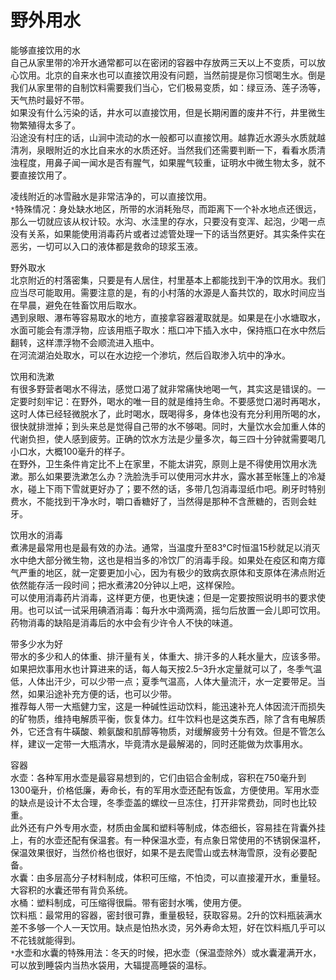 
# 野外用水  

能够直接饮用的水  
自己从家里带的冷开水通常都可以在密闭的容器中存放两三天以上不变质，可以放心饮用。北京的自来水也可以直接饮用没有问题，当然前提是你习惯喝生水。倒是我们从家里带的自制饮料需要我们当心，它们极易变质，如：绿豆汤、莲子汤等，天气热时最好不带。  
如果没有什么污染的话，井水可以直接饮用，但是长期闲置的废井不行，井里微生物繁殖得太多了。  
沿途没有村庄的话，山涧中流动的水一般都可以直接饮用。越靠近水源头水质就越清冽，泉眼附近的水比自来水的水质还好。当然我们还需要判断一下，看看水质清浊程度，用鼻子闻一闻水是否有腥气，如果腥气较重，证明水中微生物太多，就不要直接饮用了。  

凌线附近的冰雪融水是非常洁净的，可以直接饮用。  
`*`特殊情况：身处缺水地区，所带的水消耗殆尽，而距离下一个补水地点还很远，那么一切就应该从权计较。水沟、水洼里的存水，只要没有变浑、起泡，少喝一点没有关系，如果能使用消毒药片或者过滤管处理一下的话当然更好。其实条件实在恶劣，一切可以入口的液体都是救命的琼浆玉液。  

野外取水  
北京附近的村落密集，只要是有人居住，村里基本上都能找到干净的饮用水。我们应当尽可能取用。需要注意的是，有的小村落的水源是人畜共饮的，取水时间应当在早晨，避免在牲畜饮用后取水。  
遇到泉眼、瀑布等容易取水的地方，直接拿容器灌取就是。如果是在小水塘取水，水面可能会有漂浮物，应该用瓶子取水：瓶口冲下插入水中，保持瓶口在水中然后翻转，这样漂浮物不会顺流进入瓶中。  
在河流湖泊处取水，可以在水边挖一个渗坑，然后舀取渗入坑中的净水。  

饮用和洗漱  
有很多野营者喝水不得法，感觉口渴了就非常痛快地喝一气，其实这是错误的。一定要时刻牢记：在野外，喝水的唯一目的就是维持生命。不要感觉口渴时再喝水，这时人体已经轻微脱水了，此时喝水，既喝得多，身体也没有充分利用所喝的水，很快就排泄掉；到头来总是觉得自己带的水不够喝。同时，大量饮水会加重人体的代谢负担，使人感到疲劳。正确的饮水方法是少量多次，每三四十分钟就需要喝几小口水，大概100毫升的样子。  
在野外，卫生条件肯定比不上在家里，不能太讲究，原则上是不得使用饮用水洗漱。那么如果要洗漱怎么办？洗脸洗手可以使用河水井水，露水甚至帐篷上的冷凝水，碰上下雨下雪就更好办了；要不然的话，多带几包消毒湿纸巾吧。刷牙时特别费水，不能找到干净水时，嚼口香糖好了，当然得是那种不含蔗糖的，否则会蛀牙。  

饮用水的消毒  
煮沸是最常用也是最有效的办法。通常，当温度升至83°C时恒温15秒就足以消灭水中绝大部分微生物，这也是相当多的冷饮厂的消毒手段。如果处在疫区和南方瘴气严重的地区，就一定要更加小心，因为有极少的致病衣原体和支原体在沸点附近依然能存活一段时间；把水煮沸20分钟以上吧，这样保险。  
可以使用消毒药片消毒，这样更方便，也更快速；但是一定要按照说明书的要求使用。也可以试一试采用碘酒消毒：每升水中滴两滴，摇匀后放置一会儿即可饮用。药物消毒的缺陷是消毒后的水中会有少许令人不快的味道。  

带多少水为好  
带水的多少和人的体重、排汗量有关，体重大、排汗多的人耗水量大，应该多带。如果把炊事用水也计算进来的话，每人每天按2.5–3升水定量就可以了，冬季气温低，人体出汗少，可以少带一点；夏季气温高，人体大量流汗，水一定要带足。当然，如果沿途补充方便的话，也可以少带。  
推荐每人带一大瓶健力宝，这是一种碱性运动饮料，能迅速补充人体因流汗而损失的矿物质，维持电解质平衡，恢复体力。红牛饮料也是这类东西，除了含有电解质外，它还含有牛磺酸、赖氨酸和肌醇等物质，对缓解疲劳十分有效。但是不管怎么样，建议一定带一大瓶清水，毕竟清水是最解渴的，同时还能做为炊事用水。  

容器  
水壶：各种军用水壶是最容易想到的，它们由铝合金制成，容积在750毫升到1300毫升，价格低廉，寿命长，有的军用水壶还配有饭盒，方便使用。军用水壶的缺点是设计不太合理，冬季壶盖的螺纹一旦冻住，打开非常费劲，同时也比较重。  
此外还有户外专用水壶，材质由金属和塑料等制成，体态细长，容易挂在背囊外挂上，有的水壶还配有保温套。有一种保温水壶，有点象日常使用的不锈钢保温杯，保温效果很好，当然价格也很好，如果不是去爬雪山或去林海雪原，没有必要配备。  
水囊：由多层高分子材料制成，体积可压缩，不怕烫，可以直接灌开水，重量轻。大容积的水囊还带有背负系统。  
水桶：塑料制成，可压缩得很扁。带有密封水嘴，使用方便。  
饮料瓶：最常用的容器，密封很可靠，重量极轻，获取容易。2升的饮料瓶装满水差不多够一个人一天饮用。缺点是怕热水烫，另外寿命太短，好在饮料瓶几乎可以不花钱就能得到。  
`*`水壶和水囊的特殊用法：冬天的时候，把水壶（保温壶除外）或水囊灌满开水，可以放到睡袋内当热水袋用，大辐提高睡袋的温标。  

<!-- Last processed: 2025-07-22 03:44:30 -->
